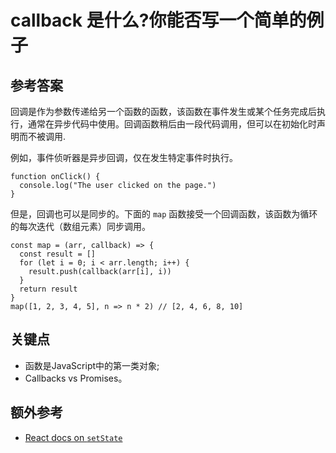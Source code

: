 # callback 是什么?你能否写一个简单的例子

## 参考答案

回调是作为参数传递给另一个函数的函数，该函数在事件发生或某个任务完成后执行，通常在异步代码中使用。回调函数稍后由一段代码调用，但可以在初始化时声明而不被调用.

例如，事件侦听器是异步回调，仅在发生特定事件时执行。

```es6
function onClick() {
  console.log("The user clicked on the page.")
}
```

但是，回调也可以是同步的。下面的 `map` 函数接受一个回调函数，该函数为循环的每次迭代（数组元素）同步调用。

```es6
const map = (arr, callback) => {
  const result = []
  for (let i = 0; i < arr.length; i++) {
    result.push(callback(arr[i], i))
  }
  return result
}
map([1, 2, 3, 4, 5], n => n * 2) // [2, 4, 6, 8, 10]
```

## 关键点

* 函数是JavaScript中的第一类对象;
* Callbacks vs Promises。

## 额外参考

* [React docs on `setState`](https://reactjs.org/docs/react-component.html#setstate)

<!-- tags: (react,javascript) -->
